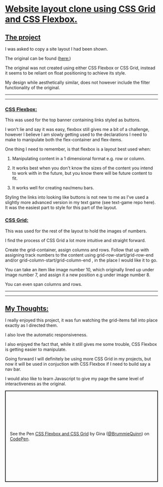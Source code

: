 # <ins>Website layout clone using CSS Grid and CSS Flexbox.</ins>

## <ins>The project</ins>

I was asked to copy a site layout I had been shown.

The original can be found ([here:](https://webflow.com/made-in-webflow/website/mogeektesting)) 

The original was not created using either CSS Flexbox or CSS Grid, instead it seems to be reliant on float positioning to achieve its style.

My design while aesthetically similar, does not however include the filter functionality of the original.

***
***

### <ins>CSS Flexbox:</ins>

This was used for the top banner containing links styled as buttons.

I won't lie and say it was easy, flexbox still gives me a bit of a challenge, however I believe I am slowly getting used to the declarations I need to make to manipulate both the flex-container and flex-items.

One thing I need to remember, is that flexbox is a layout best used when:
    
1. Manipulating content in a 1 dimensional format e.g. row or column.

2. It works best when you don't know the sizes of the content you intend to work with in the future, but you know there will be future content to fit.

3. It works well for creating nav/menu bars.


Styling the links into looking like buttons is not new to me as I've used a slightly more advanced version in my text game (see text-game repo here).
It was the easiest part to style for this part of the layout.

### <ins>CSS Grid:</ins>

This was used for the rest of the layout to hold the images of numbers.

I find the process of CSS Grid a lot more intuitive and straight forward.

Create the grid-container, assign columns and rows.
Follow that up with assigning track numbers to the content using grid-row-start/grid-row-end and/or grid-column-start/grid-column-end , in the place I would like it to go.

You can take an item like image number 10, which originally lined up under image number 7, and assign it a new position e.g under image number 8.

You can even span columns and rows.

***
***

## <ins>My Thoughts:</ins>

I really enjoyed this project, it was fun watching the grid-items fall into place exactly as I directed them.

I also love the automatic responsiveness.

I also enjoyed the fact that, while it still gives me some trouble, CSS Flexbox is getting easier to manipulate.

Going forward I will definitely be using more CSS Grid in my projects, but now it will be used in conjuction with CSS Flexbox if I need to build say a nav bar.

I would also like to learn Javascript to give my page the same level of interactiveness as the original.

<p class="codepen" data-height="300" data-default-tab="html,result" data-slug-hash="gOBNGOw" data-user="BrummieQuinn" style="height: 300px; box-sizing: border-box; display: flex; align-items: center; justify-content: center; border: 2px solid; margin: 1em 0; padding: 1em;">
  <span>See the Pen <a href="https://codepen.io/BrummieQuinn/pen/gOBNGOw">
  CSS Flexbox and CSS Grid</a> by Gina (<a href="https://codepen.io/BrummieQuinn">@BrummieQuinn</a>)
  on <a href="https://codepen.io">CodePen</a>.</span>
</p>

